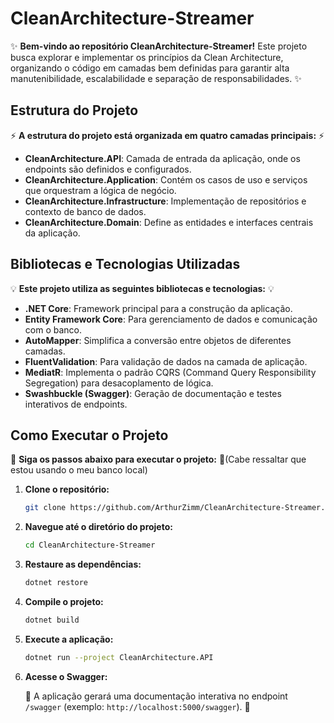 # CleanArchitecture-Streamer

✨ **Bem-vindo ao repositório CleanArchitecture-Streamer!** Este projeto busca explorar e implementar os princípios da Clean Architecture, organizando o código em camadas bem definidas para garantir alta manutenibilidade, escalabilidade e separação de responsabilidades. ✨

## Estrutura do Projeto

⚡ **A estrutura do projeto está organizada em quatro camadas principais:** ⚡

- **CleanArchitecture.API**: Camada de entrada da aplicação, onde os endpoints são definidos e configurados.
- **CleanArchitecture.Application**: Contém os casos de uso e serviços que orquestram a lógica de negócio.
- **CleanArchitecture.Infrastructure**: Implementação de repositórios e contexto de banco de dados.
- **CleanArchitecture.Domain**: Define as entidades e interfaces centrais da aplicação.

## Bibliotecas e Tecnologias Utilizadas

💡 **Este projeto utiliza as seguintes bibliotecas e tecnologias:** 💡

- **.NET Core**: Framework principal para a construção da aplicação.
- **Entity Framework Core**: Para gerenciamento de dados e comunicação com o banco.
- **AutoMapper**: Simplifica a conversão entre objetos de diferentes camadas.
- **FluentValidation**: Para validação de dados na camada de aplicação.
- **MediatR**: Implementa o padrão CQRS (Command Query Responsibility Segregation) para desacoplamento de lógica.
- **Swashbuckle (Swagger)**: Geração de documentação e testes interativos de endpoints.

## Como Executar o Projeto

🌟 **Siga os passos abaixo para executar o projeto:** 🌟(Cabe ressaltar que estou usando o meu banco local)

1. **Clone o repositório:**

   ```bash
   git clone https://github.com/ArthurZimm/CleanArchitecture-Streamer.git
   ```

2. **Navegue até o diretório do projeto:**

   ```bash
   cd CleanArchitecture-Streamer
   ```

3. **Restaure as dependências:**

   ```bash
   dotnet restore
   ```

4. **Compile o projeto:**

   ```bash
   dotnet build
   ```

5. **Execute a aplicação:**

   ```bash
   dotnet run --project CleanArchitecture.API
   ```

6. **Acesse o Swagger:**

   🚀 A aplicação gerará uma documentação interativa no endpoint `/swagger` (exemplo: `http://localhost:5000/swagger`). 🚀

